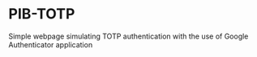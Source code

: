 # PIB-TOTP
Simple webpage simulating TOTP authentication with the use of Google Authenticator application

